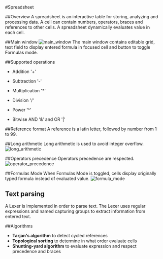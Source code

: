 #Spreadsheet

##Overview
A spreadsheet is an interactive table for storing, analyzing and processing data. A cell can contain
numbers, operators, braces and references to other cells. A spreadsheet dynamically evaluates value in each cell.

##Main window
![main_window](http://i.imgur.com/lF9ZHxH.png)
The main window contains editable grid, text field to display entered formula in focused cell and
button to toggle Formulas mode.

##Supported operations
* Addition '+'

* Subtraction '-'

* Multiplication '*'

* Division '/'

* Power '^'

* Bitwise AND '&' and OR '|'

##Reference format
A reference is a latin letter, followed by number from 1 to 99.

##Long arithmetic
Long arithmetic is used to avoid integer overflow.
![long_arithmetic](http://i.imgur.com/LNBFa7m.png)

##Operators precedence
Operators precedence are respected. 
![operator_precedence](http://i.imgur.com/Q8kSY3I.png)

##Formulas Mode
When Formulas Mode is toggled, cells display originally typed formula instead of evaluated value.
![formula_mode](http://i.imgur.com/XqZs7HR.png)

## Text parsing
A Lexer is implemented in order to parse text. The Lexer uses regular expressions
and named capturing groups to extract information from entered text.

##Algorithms
* **Tarjan's algorithm** to detect cycled references
* **Topological sorting** to determine in what order evaluate cells
* **Shunting-yard algorithm** to evaluate expression and respect precedence and braces
